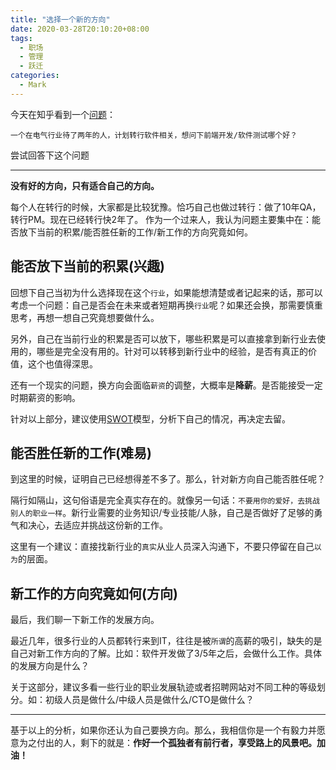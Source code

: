 ```yaml
---
title: "选择一个新的方向"
date: 2020-03-28T20:10:20+08:00
tags:
  - 职场
  - 管理
  - 跃迁
categories:
  - Mark
---
```


今天在知乎看到一个[问题](https://www.zhihu.com/question/383244782)：
```
一个在电气行业待了两年的人，计划转行软件相关，想问下前端开发/软件测试哪个好？
```

尝试回答下这个问题

---

**没有好的方向，只有适合自己的方向。**

每个人在转行的时候，大家都是比较犹豫。恰巧自己也做过转行：做了10年QA，转行PM。现在已经转行快2年了。
作为一个过来人，我认为问题主要集中在：能否放下当前的积累/能否胜任新的工作/新工作的方向究竟如何。

## 能否放下当前的积累(兴趣)

回想下自己当初为什么选择现在这个`行业`，如果能想清楚或者记起来的话，那可以考虑一个问题：自己是否会在未来或者短期再换`行业`呢？如果还会换，那需要慎重思考，再想一想自己究竟想要做什么。

另外，自己在当前行业的积累是否可以放下，哪些积累是可以直接拿到新行业去使用的，哪些是完全没有用的。针对可以转移到新行业中的经验，是否有真正的价值，这个也值得深思。

还有一个现实的问题，换方向会面临`薪资`的调整，大概率是**降薪**。是否能接受一定时期薪资的影响。

针对以上部分，建议使用[SWOT](https://baike.baidu.com/item/SWOT%E5%88%86%E6%9E%90%E6%B3%95/150223?fromtitle=SWOT&fromid=1050&fr=aladdin)模型，分析下自己的情况，再决定去留。

## 能否胜任新的工作(难易)

到这里的时候，证明自己已经想得差不多了。那么，针对新方向自己能否胜任呢？

隔行如隔山，这句俗语是完全真实存在的。就像另一句话：`不要用你的爱好，去挑战别人的职业一样`。新行业需要的业务知识/专业技能/人脉，自己是否做好了足够的勇气和决心，去适应并挑战这份新的工作。

这里有一个建议：直接找新行业的`真实`从业人员深入沟通下，不要只停留在自己`以为`的层面。

## 新工作的方向究竟如何(方向)

最后，我们聊一下新工作的发展方向。

最近几年，很多行业的人员都转行来到IT，往往是被`所谓`的高薪的吸引，缺失的是自己对新工作方向的了解。比如：软件开发做了3/5年之后，会做什么工作。具体的发展方向是什么？

关于这部分，建议多看一些行业的职业发展轨迹或者招聘网站对不同工种的等级划分。如：初级人员是做什么/中级人员是做什么/CTO是做什么？

--- 

基于以上的分析，如果你还认为自己要换方向。那么，我相信你是一个有毅力并愿意为之付出的人，剩下的就是：**作好一个孤独者有前行者，享受路上的风景吧。加油！**